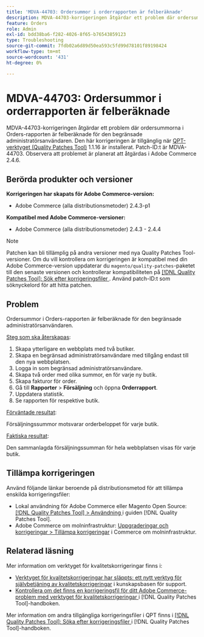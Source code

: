 ```yaml
---
title: 'MDVA-44703: Ordersummor i orderrapporten är felberäknade'
description: MDVA-44703-korrigeringen åtgärdar ett problem där ordersummorna i Orders-rapporten är felberäknade för den begränsade administratörsanvändaren. Den här korrigeringen är tillgänglig när [QPT-verktyget (Quality Patches Tool)](https://experienceleague.adobe.com/sv/docs/commerce-operations/tools/quality-patches-tool/quality-patches-tool-to-self-serve-quality-patches) 1.1.16 är installerat. Patch-ID:t är MDVA-44703. Observera att problemet är planerat att åtgärdas i Adobe Commerce 2.4.6.
feature: Orders
role: Admin
exl-id: bdd38ba6-f282-4026-8f65-b76543859123
type: Troubleshooting
source-git-commit: 7fdb02a6d89d50ea593c5fd99d78101f89198424
workflow-type: tm+mt
source-wordcount: '431'
ht-degree: 0%

---
```


# MDVA-44703: Ordersummor i orderrapporten är felberäknade

MDVA-44703-korrigeringen åtgärdar ett problem där ordersummorna i Orders-rapporten är felberäknade för den begränsade administratörsanvändaren. Den här korrigeringen är tillgänglig när [QPT-verktyget (Quality Patches Tool)](https://experienceleague.adobe.com/sv/docs/commerce-operations/tools/quality-patches-tool/quality-patches-tool-to-self-serve-quality-patches) 1.1.16 är installerat. Patch-ID:t är MDVA-44703. Observera att problemet är planerat att åtgärdas i Adobe Commerce 2.4.6.

## Berörda produkter och versioner

**Korrigeringen har skapats för Adobe Commerce-version:**

* Adobe Commerce (alla distributionsmetoder) 2.4.3-p1

**Kompatibel med Adobe Commerce-versioner:**

* Adobe Commerce (alla distributionsmetoder) 2.4.3 - 2.4.4

>[!NOTE]
>
>Patchen kan bli tillämplig på andra versioner med nya Quality Patches Tool-versioner. Om du vill kontrollera om korrigeringen är kompatibel med din Adobe Commerce-version uppdaterar du `magento/quality-patches`-paketet till den senaste versionen och kontrollerar kompatibiliteten på [[!DNL Quality Patches Tool]: Sök efter korrigeringsfiler ](https://experienceleague.adobe.com/sv/docs/commerce-operations/tools/quality-patches-tool/quality-patches-tool-to-self-serve-quality-patches). Använd patch-ID:t som söknyckelord för att hitta patchen.

## Problem

Ordersummor i Orders-rapporten är felberäknade för den begränsade administratörsanvändaren.

<u>Steg som ska återskapas</u>:

1. Skapa ytterligare en webbplats med två butiker.
1. Skapa en begränsad administratörsanvändare med tillgång endast till den nya webbplatsen.
1. Logga in som begränsad administratörsanvändare.
1. Skapa två order med olika summor, en för varje ny butik.
1. Skapa fakturor för order.
1. Gå till **Rapporter** > **Försäljning** och öppna **Orderrapport**.
1. Uppdatera statistik.
1. Se rapporten för respektive butik.

<u>Förväntade resultat</u>:

Försäljningssummor motsvarar orderbeloppet för varje butik.

<u>Faktiska resultat</u>:

Den sammanlagda försäljningssumman för hela webbplatsen visas för varje butik.

## Tillämpa korrigeringen

Använd följande länkar beroende på distributionsmetod för att tillämpa enskilda korrigeringsfiler:

* Lokal användning för Adobe Commerce eller Magento Open Source: [[!DNL Quality Patches Tool] > Användning ](/help/tools/quality-patches-tool/usage.md) i guiden [!DNL Quality Patches Tool].
* Adobe Commerce om molninfrastruktur: [Uppgraderingar och korrigeringar > Tillämpa korrigeringar](https://experienceleague.adobe.com/docs/commerce-cloud-service/user-guide/develop/upgrade/apply-patches.html?lang=sv-SE) i Commerce om molninfrastruktur.

## Relaterad läsning

Mer information om verktyget för kvalitetskorrigeringar finns i:

* [Verktyget för kvalitetskorrigeringar har släppts: ett nytt verktyg för självbetjäning av kvalitetskorrigeringar](https://experienceleague.adobe.com/sv/docs/commerce-operations/tools/quality-patches-tool/quality-patches-tool-to-self-serve-quality-patches) i kunskapsbasen för support.
* [Kontrollera om det finns en korrigeringsfil för ditt Adobe Commerce-problem med verktyget för kvalitetskorrigeringar ](/help/tools/quality-patches-tool/patches-available-in-qpt/check-patch-for-magento-issue-with-magento-quality-patches.md) i [!DNL Quality Patches Tool]-handboken.

Mer information om andra tillgängliga korrigeringsfiler i QPT finns i [[!DNL Quality Patches Tool]: Söka efter korrigeringsfiler ](https://experienceleague.adobe.com/tools/commerce-quality-patches/index.html?lang=sv-SE) i [!DNL Quality Patches Tool]-handboken.
